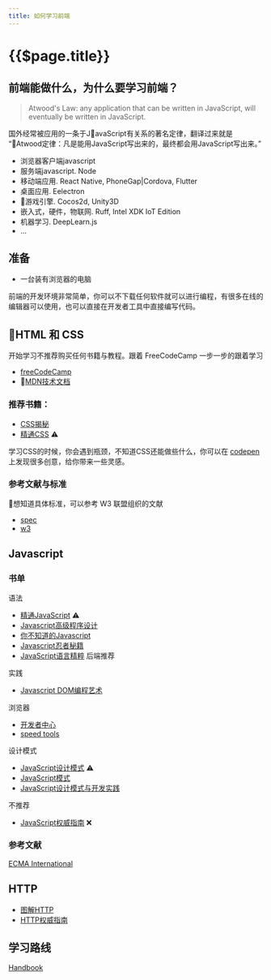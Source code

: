 ```yaml
---
title: 如何学习前端
---
```


# {{$page.title}}

## 前端能做什么，为什么要学习前端？

> Atwood's Law: any application that can be written in JavaScript, will eventually be written in JavaScript.

国外经常被应用的一条于JavaScript有关系的著名定律，翻译过来就是 “Atwood定律：凡是能用JavaScript写出来的，最终都会用JavaScript写出来。”

+ 浏览器客户端javascript
+ 服务端javascript. Node
+ 移动端应用. React Native, PhoneGap|Cordova, Flutter
+ 桌面应用. Eelectron
+ 游戏引擎. Cocos2d, Unity3D
+ 嵌入式，硬件，物联网. Ruff, Intel XDK IoT Edition
+ 机器学习. DeepLearn.js
+ ...

## 准备

+ 一台装有浏览器的电脑

前端的开发环境非常简单，你可以不下载任何软件就可以进行编程，有很多在线的编辑器可以使用，也可以直接在开发者工具中直接编写代码。

## HTML 和 CSS

开始学习不推荐购买任何书籍与教程。跟着 FreeCodeCamp 一步一步的跟着学习

+ [freeCodeCamp](https://github.com/freeCodeCamp/freeCodeCamp)
+ [MDN技术文档](https://developer.mozilla.org/zh-CN/docs/Web)

### 推荐书籍：

+ [CSS揭秘](https://book.douban.com/subject/26745943/)
+ [精通CSS](https://book.douban.com/subject/4736167/) ⚠️

学习CSS的时候，你会遇到瓶颈，不知道CSS还能做些什么，你可以在 [codepen](https://codepen.io/) 上发现很多创意，给你带来一些灵感。

### 参考文献与标准

想知道具体标准，可以参考 W3 联盟组织的文献

+ [spec](https://html.spec.whatwg.org/multipage/dom.html#kinds-of-content)
+ [w3](http://www.w3.org/TR/html/dom.html#kinds-of-content)

## Javascript

### 书单

语法

+ [精通JavaScript](https://book.douban.com/subject/3007076/) ⚠️
+ [Javascript高级程序设计](https://book.douban.com/subject/10546125/)
+ [你不知道的Javascript](https://read.douban.com/ebook/12051836/)
+ [Javascript忍者秘籍](https://book.douban.com/subject/30143702/)
+ [JavaScript语言精粹](https://book.douban.com/subject/3590768/) 后端推荐

实践

+ [Javascript DOM编程艺术](https://book.douban.com/subject/6038371/)

浏览器

+ [开发者中心](https://developers.google.com/web/?hl=zh-cn)
+ [speed tools](https://developers.google.com/speed/?hl=zh-CN)

设计模式

+ [JavaScript设计模式](https://book.douban.com/subject/3329540/) ⚠️
+ [JavaScript模式](https://book.douban.com/subject/11506062/)
+ [JavaScript设计模式与开发实践](https://book.douban.com/subject/26382780/)

不推荐

+ [JavaScript权威指南](https://book.douban.com/subject/10549733/) ❌

### 参考文献

[ECMA International](http://www.ecma-international.org/ecma-262/5.1/#sec-11.9.3)

## HTTP

+ [图解HTTP](https://book.douban.com/subject/25863515/)
+ [HTTP权威指南](https://book.douban.com/subject/10746113/)

## 学习路线

[Handbook](https://frontendmasters.com/books/front-end-handbook/2017/)

